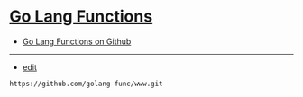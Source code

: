# [Go Lang Functions](https://golangfunc.com)

+ [Go Lang Functions on Github](https://golang-func.github.io/www/)




---
+ [edit](https://github.com/golang-func/www/edit/main/README.md)
```
https://github.com/golang-func/www.git
```
